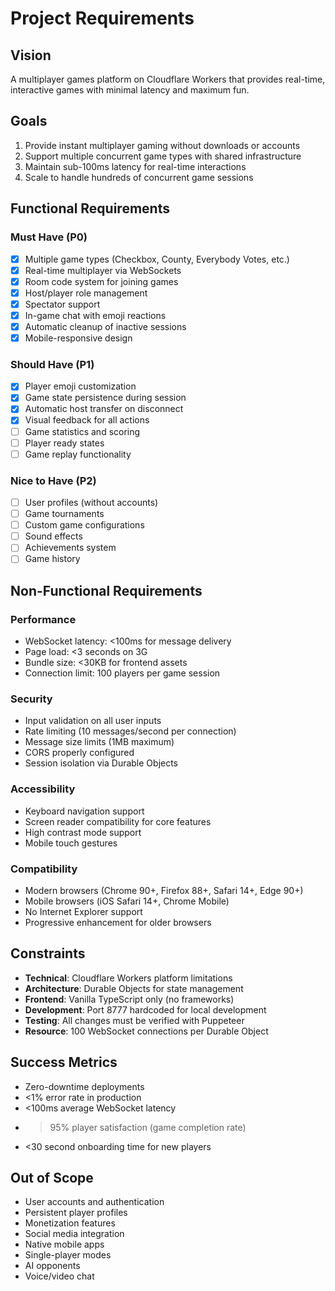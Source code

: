 # Project Requirements

## Vision
A multiplayer games platform on Cloudflare Workers that provides real-time, interactive games with minimal latency and maximum fun.

## Goals
1. Provide instant multiplayer gaming without downloads or accounts
2. Support multiple concurrent game types with shared infrastructure
3. Maintain sub-100ms latency for real-time interactions
4. Scale to handle hundreds of concurrent game sessions

## Functional Requirements

### Must Have (P0)
- [x] Multiple game types (Checkbox, County, Everybody Votes, etc.)
- [x] Real-time multiplayer via WebSockets
- [x] Room code system for joining games
- [x] Host/player role management
- [x] Spectator support
- [x] In-game chat with emoji reactions
- [x] Automatic cleanup of inactive sessions
- [x] Mobile-responsive design

### Should Have (P1)
- [x] Player emoji customization
- [x] Game state persistence during session
- [x] Automatic host transfer on disconnect
- [x] Visual feedback for all actions
- [ ] Game statistics and scoring
- [ ] Player ready states
- [ ] Game replay functionality

### Nice to Have (P2)
- [ ] User profiles (without accounts)
- [ ] Game tournaments
- [ ] Custom game configurations
- [ ] Sound effects
- [ ] Achievements system
- [ ] Game history

## Non-Functional Requirements

### Performance
- WebSocket latency: <100ms for message delivery
- Page load: <3 seconds on 3G
- Bundle size: <30KB for frontend assets
- Connection limit: 100 players per game session

### Security
- Input validation on all user inputs
- Rate limiting (10 messages/second per connection)
- Message size limits (1MB maximum)
- CORS properly configured
- Session isolation via Durable Objects

### Accessibility
- Keyboard navigation support
- Screen reader compatibility for core features
- High contrast mode support
- Mobile touch gestures

### Compatibility
- Modern browsers (Chrome 90+, Firefox 88+, Safari 14+, Edge 90+)
- Mobile browsers (iOS Safari 14+, Chrome Mobile)
- No Internet Explorer support
- Progressive enhancement for older browsers

## Constraints
- **Technical**: Cloudflare Workers platform limitations
- **Architecture**: Durable Objects for state management
- **Frontend**: Vanilla TypeScript only (no frameworks)
- **Development**: Port 8777 hardcoded for local development
- **Testing**: All changes must be verified with Puppeteer
- **Resource**: 100 WebSocket connections per Durable Object

## Success Metrics
- Zero-downtime deployments
- <1% error rate in production
- <100ms average WebSocket latency
- >95% player satisfaction (game completion rate)
- <30 second onboarding time for new players

## Out of Scope
- User accounts and authentication
- Persistent player profiles
- Monetization features
- Social media integration
- Native mobile apps
- Single-player modes
- AI opponents
- Voice/video chat